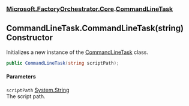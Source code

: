 ### [Microsoft.FactoryOrchestrator.Core](Microsoft_FactoryOrchestrator_Core.md 'Microsoft.FactoryOrchestrator.Core').[CommandLineTask](Microsoft_FactoryOrchestrator_Core_CommandLineTask.md 'Microsoft.FactoryOrchestrator.Core.CommandLineTask')
## CommandLineTask.CommandLineTask(string) Constructor
Initializes a new instance of the [CommandLineTask](Microsoft_FactoryOrchestrator_Core_CommandLineTask.md 'Microsoft.FactoryOrchestrator.Core.CommandLineTask') class.  
```csharp
public CommandLineTask(string scriptPath);
```
#### Parameters
<a name='Microsoft_FactoryOrchestrator_Core_CommandLineTask_CommandLineTask(string)_scriptPath'></a>
`scriptPath` [System.String](https://docs.microsoft.com/en-us/dotnet/api/System.String 'System.String')  
The script path.
  
